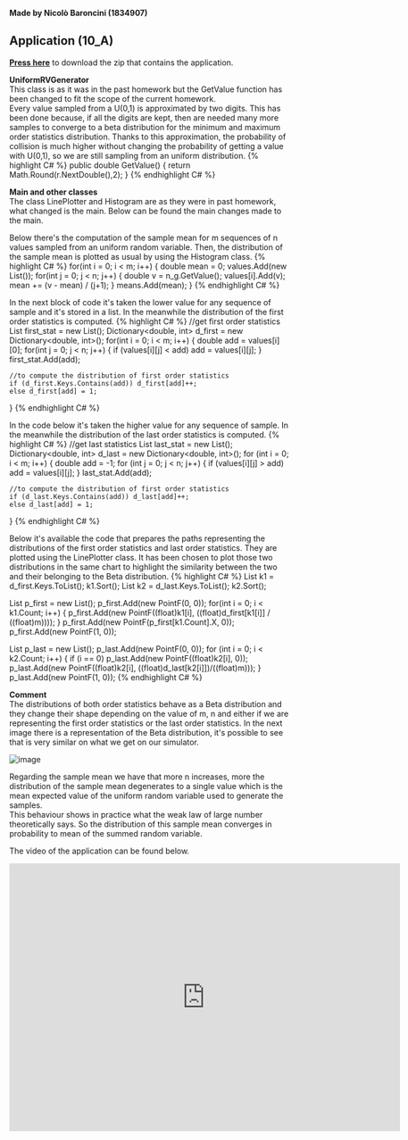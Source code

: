 **Made by Nicolò Baroncini (1834907)**
## Application (10_A)
**[Press here](https://drive.google.com/file/d/1Gki5gAhYtRQ4GYqRyb5yN3zl6vyx1jQ6/view?usp=sharing)** to download the zip that contains the application.

**UniformRVGenerator**\
This class is as it was in the past homework but the GetValue function has been changed to fit the scope of the current homework.\
Every value sampled from a U(0,1) is approximated by two digits. This has been done because, if all the digits are kept, then are needed many more samples to converge to a beta distribution for the minimum and maximum order statistics distribution. Thanks to this approximation, the probability of collision is much higher without changing the probability of getting a value with U(0,1), so we are still sampling from an uniform distribution. 
{% highlight C# %}
public double GetValue()
{
    return Math.Round(r.NextDouble(),2);
}
{% endhighlight C# %}

**Main and other classes**\
The class LinePlotter and Histogram are as they were in past homework, what changed is the main. Below can be found the main changes made to the main.

Below there's the computation of the sample mean for m sequences of n values sampled from an uniform random variable. Then, the distribution of the sample mean is plotted as usual by using the Histogram class.
{% highlight C# %}
for(int i = 0; i < m; i++)
{
    double mean = 0;
    values.Add(new List<double>());
    for(int j = 0; j < n; j++)
    {
        double v = n_g.GetValue();
        values[i].Add(v);
        mean += (v - mean) / (j+1);
    }
    means.Add(mean);
}
{% endhighlight C# %}

In the next block of code it's taken the lower value for any sequence of sample and it's stored in a list. In the meanwhile the distribution of the first order statistics is computed.
{% highlight C# %}
//get first order statistics
List<double> first_stat = new List<double>();
Dictionary<double, int> d_first = new Dictionary<double, int>();
for(int i = 0; i < m; i++)
{
    double add = values[i][0];
    for(int j = 0; j < n; j++)
    {
        if (values[i][j] < add) add = values[i][j];
    }
    first_stat.Add(add);

    //to compute the distribution of first order statistics
    if (d_first.Keys.Contains(add)) d_first[add]++;
    else d_first[add] = 1;
}
{% endhighlight C# %}

In the code below it's taken the higher value for any sequence of sample. In the meanwhile the distribution of the last order statistics is computed.
{% highlight C# %}
//get last statistics
List<double> last_stat = new List<double>();
Dictionary<double, int> d_last = new Dictionary<double, int>();
for (int i = 0; i < m; i++)
{
    double add = -1;
    for (int j = 0; j < n; j++)
    {
        if (values[i][j] > add) add = values[i][j];
    }
    last_stat.Add(add);

    //to compute the distribution of first order statistics
    if (d_last.Keys.Contains(add)) d_last[add]++;
    else d_last[add] = 1;
}
{% endhighlight C# %}

Below it's available the code that prepares the paths representing the distributions of the first order statistics and last order statistics. They are plotted using the LinePlotter class. It has been chosen to plot those two distributions in the same chart to highlight the similarity between the two and their belonging to the Beta distribution.
{% highlight C# %}
List<double> k1 = d_first.Keys.ToList();
k1.Sort();
List<double> k2 = d_last.Keys.ToList();
k2.Sort();

List<PointF> p_first = new List<PointF>();
p_first.Add(new PointF(0, 0));
for(int i = 0; i < k1.Count; i++)
{
    p_first.Add(new PointF((float)k1[i], ((float)d_first[k1[i]] / ((float)m))));
}
p_first.Add(new PointF(p_first[k1.Count].X, 0));
p_first.Add(new PointF(1, 0));

List<PointF> p_last = new List<PointF>();
p_last.Add(new PointF(0, 0));
for (int i = 0; i < k2.Count; i++)
{
    if (i == 0) p_last.Add(new PointF((float)k2[i], 0));
    p_last.Add(new PointF((float)k2[i], ((float)d_last[k2[i]])/((float)m)));
}
p_last.Add(new PointF(1, 0));
{% endhighlight C# %}

**Comment**\
The distributions of both order statistics behave as a Beta distribution and they change their shape depending on the value of m, n and either if we are representing the first order statistics or the last order statistics.
In the next image there is a representation of the Beta distribution, it's possible to see that is very similar on what we get on our simulator.

![image](https://user-images.githubusercontent.com/78324346/142372949-4980ab73-a3ee-48c2-9777-02b0aefa5ce5.png)

Regarding the sample mean we have that more n increases, more the distribution of the sample mean degenerates to a single value which is the mean expected value of the uniform random variable used to generate the samples.\
This behaviour shows in practice what the weak law of large number theoretically says. So the distribution of this sample mean converges in probability to mean of the summed random variable.
                             
The video of the application can be found below.
<iframe src="https://user-images.githubusercontent.com/78324346/142044653-ca6ea67b-5b9f-4d29-b7a9-2c91612cc2f0.mp4" width="700" height="480" frameborder="0" allowfullscreen=""> </iframe>
